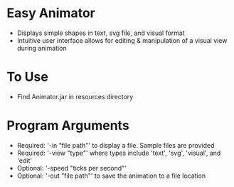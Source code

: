 # Easy Animator
- Displays simple shapes in text, svg file, and visual format
- Intuitive user interface allows for editing & manipulation of a visual view during animation
# To Use
- Find Animator.jar in resources directory
# Program Arguments
- Required: '-in "file path"' to display a file. Sample files are provided
- Required: '-view "type"' where types include 'text', 'svg', 'visual', and 'edit'
- Optional: '-speed "ticks per second"'
- Optional: '-out "file path"' to save the animation to a file location
